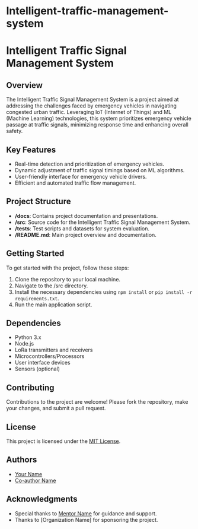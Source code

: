 # Intelligent-traffic-management-system
# Intelligent Traffic Signal Management System

## Overview
The Intelligent Traffic Signal Management System is a project aimed at addressing the challenges faced by emergency vehicles in navigating congested urban traffic. Leveraging IoT (Internet of Things) and ML (Machine Learning) technologies, this system prioritizes emergency vehicle passage at traffic signals, minimizing response time and enhancing overall safety.

## Key Features
- Real-time detection and prioritization of emergency vehicles.
- Dynamic adjustment of traffic signal timings based on ML algorithms.
- User-friendly interface for emergency vehicle drivers.
- Efficient and automated traffic flow management.

## Project Structure
- **/docs**: Contains project documentation and presentations.
- **/src**: Source code for the Intelligent Traffic Signal Management System.
- **/tests**: Test scripts and datasets for system evaluation.
- **/README.md**: Main project overview and documentation.

## Getting Started
To get started with the project, follow these steps:
1. Clone the repository to your local machine.
2. Navigate to the /src directory.
3. Install the necessary dependencies using `npm install` or `pip install -r requirements.txt`.
4. Run the main application script.

## Dependencies
- Python 3.x
- Node.js
- LoRa transmitters and receivers
- Microcontrollers/Processors
- User interface devices
- Sensors (optional)

## Contributing
Contributions to the project are welcome! Please fork the repository, make your changes, and submit a pull request.

## License
This project is licensed under the [MIT License](LICENSE).

## Authors
- [Your Name](https://github.com/yourusername)
- [Co-author Name](https://github.com/coauthorusername)

## Acknowledgments
- Special thanks to [Mentor Name](https://github.com/mentorusername) for guidance and support.
- Thanks to [Organization Name] for sponsoring the project.
